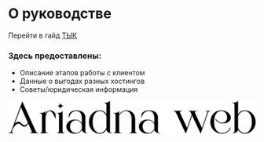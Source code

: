 # О руководстве 

Перейти в гайд [ТЫК](https://annfrontdev.github.io/land-docs/)

### Здесь предоставлены:
- Описание этапов работы с клиентом
- Данные о выгодах разных хостингов
- Советы/юридическая информация

![ariadna](./.vuepress/public/ariadna.svg)
